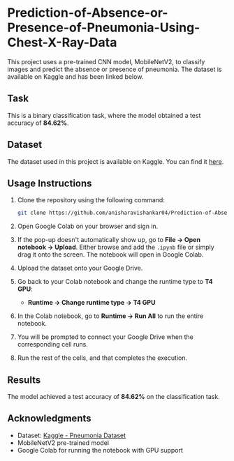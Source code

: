 # Prediction-of-Absence-or-Presence-of-Pneumonia-Using-Chest-X-Ray-Data

This project uses a pre-trained CNN model, MobileNetV2, to classify images and predict the absence or presence of pneumonia. The dataset is available on Kaggle and has been linked below. 

## Task
This is a binary classification task, where the model obtained a test accuracy of **84.62%**.

## Dataset
The dataset used in this project is available on Kaggle. You can find it [here](https://www.kaggle.com/datasets/paultimothymooney/chest-xray-pneumonia).

## Usage Instructions

1. Clone the repository using the following command:
    ```bash
    git clone https://github.com/anisharavishankar04/Prediction-of-Absence-or-Presence-of-Pneumonia-Using-Chest-X-Ray-Data.git
    ```

2. Open Google Colab on your browser and sign in.

3. If the pop-up doesn't automatically show up, go to **File -> Open notebook -> Upload**. Either browse and add the `.ipynb` file or simply drag it onto the screen. The notebook will open in Google Colab.

4. Upload the dataset onto your Google Drive.

5. Go back to your Colab notebook and change the runtime type to **T4 GPU**:
    - **Runtime -> Change runtime type -> T4 GPU**

6. In the Colab notebook, go to **Runtime -> Run All** to run the entire notebook.

7. You will be prompted to connect your Google Drive when the corresponding cell runs.

8. Run the rest of the cells, and that completes the execution.

## Results
The model achieved a test accuracy of **84.62%** on the classification task.

## Acknowledgments
- Dataset: [Kaggle - Pneumonia Dataset](https://www.kaggle.com/datasets/paultimothymooney/chest-xray-pneumonia)
- MobileNetV2 pre-trained model
- Google Colab for running the notebook with GPU support
